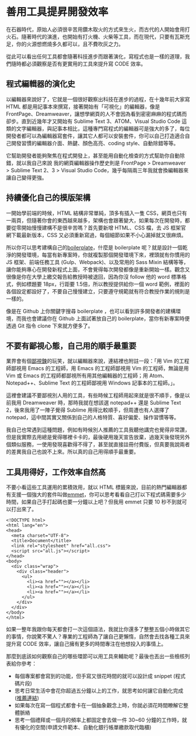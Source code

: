 # 善用工具提昇開發效率

在石器時代，原始人必須很辛苦用鑽木取火的方式來生火，而古代的人開始會用打火石。隨著時代的演進，也開始有打火機、火柴等工具，而在現代，只要有瓦斯充足，你的火源想燃燒多久都可以，且不費吹灰之力。

從此可以看出任何工具都會隨著科技進步而跟著演化，寫程式也是一樣的道理，我們隨時都必須觀察是否有更實用的工具來提升寫 CODE 效率。

## 程式編輯器的演化史

以編輯器來說好了，它就是一個很好觀察出科技在進步的過程，在十幾年前大家寫 HTML 都是用記事本來撰寫，接著開始有「可視化」的編輯器，像是 FrontPage、Dreamweaver，讓想學網頁的人不會因為看到密密麻麻的程式碼而卻步。直到近幾年才又開始有 Sublime Text 3、ATOM、Visual Studio Code 這類的文字編輯器，與記事本相比，這種專門寫程式的編輯器可是強大的多了，每位開發者都可以為編輯器寫套件，讓其它人都可以安裝套件，你可以自己打造適合自己開發習慣的編輯器介面、熱鍵、顏色高亮、coding style、自動除錯等等。

它幫助開發者能夠聚焦在程式開發上，甚至能用自動化檢查的方式幫助你自動除錯，就以我自己來說 我的網頁編輯器操作歷史則是 FrontPage &gt; Dreamweaver &gt; Sublime Text 2、3 &gt; Visual Studio Code，幾乎每隔兩三年我就會換編輯器來讓自己變得更強。

## 持續優化自己的模版架構

一開始學前端的時候，HTML 結構非常單純，頂多有插入一隻 CSS，網頁也只有一兩頁，但隨著你會的東西越來越多，架構也會跟著變大，如果每次在開發時，都要從零開始慢慢建構不是很辛苦嗎？首先要新增 HTML、CSS 檔，去 JS 框架官網下載最新版本，CSS 又必須重新寫過，每個細節如果不小心漏掉就又很麻煩。

所以你可以思考建構自己的[boilerplate](https://github.com/search?l=JavaScript&q=boilerplate&type=Repositories&utf8=%E2%9C%93)，什麼是 boilerplate 呢？就是設計一個乾淨的開發環境，每當有新專案時，你就複製那個開發環境下來，裡頭就有你慣用的 JS 框架、前端任務工具 \(Gulp、Webpack\)、以及常用的 Sass Mixin 結構等等，讓你能夠專心在開發新程式上面，不會覺得每次開發都像是重新開始一樣。觀念又很像是你在大學上繳交報告給教授時被退回，因為你沒 follow 他的 word 標準格式，例如標題要 18px，行距要 1.5倍，所以教授提供給你一個 word 範例，裡面的各個設定都設好了，不要自己慢慢建立，只要遵守規範就有符合教授作業的規則是一樣的。

像是在 Github 上你關鍵字搜尋 boilerplate ，也可以看到許多開發者的建構環境，而我也會建議你在 Github 上面試著放自己的 boilerplate，當你有新專案時便透過 Git 指令 clone 下來就方便多了。

## 不要有鄙視心態，自己用的順手最重要

業界會有個[鄙視鍊](https://vinta.ws/blog/695)的玩笑，就以編輯器來說，連結裡也附註一段：「用 Vim 的工程師鄙視用 Emacs 的工程師，用 Emacs 的工程師鄙視用 Vim 的工程師，無論是用 Vim 或 Emacs 的工程師都鄙視所有用其他編輯器的工程師；用 Atom、Notepad++、Sublime Text 的工程師鄙視用 Windows 記事本的工程師。」。

這裡會建議不要鄙視別人用的工具，有些時候工程師用起來就是很不順手，像是以前我用 Dreamweaver 時，那時我就在想該選 notepad++ 還是 Sublime Text 2，後來我用了一陣子覺得 Sublime 用得比較順手，但周遭也有人選擇了 notepad，這中間其實又關係到自己的人格特質、喜好偏愛、操作習慣等等。

我自己也常遇到這種問題，例如有時候別人推薦的工具我聽他講完也覺得非常讚，但是我實際去用總是覺得哪裡卡卡的，最後硬用幾天宣告放棄，過幾天後發現另外個類似服務，一使用發現喜歡得不得了，甚至就直接註冊付費版，但真要我說兩者的差異我自己也說不上來。所以真的自己用得順手最重要。

## 工具用得好，工作效率自然高

不要小看這些工具運用的累積效用，就以 HTML 標籤來說，目前的熱門編輯器都有支援一個強大的套件叫做[emmet](https://emmet.io/)，你可以思考看看自己打以下程式碼需要多少時間，如果自己手打起碼也要一分鐘以上吧？但我用 emmet 只要 10 秒不到就可以打出來了。

```
<!DOCTYPE html>
<html lang="en">
<head>
  <meta charset="UTF-8">
  <title>Document</title>
  <link rel="stylesheet" href="all.css">
  <script src="all.js"></script>
</head>
<body>
  <div class="wrap">
    <div class="header">
      <ul>
        <li><a href=""></a></li>
        <li><a href=""></a></li>
        <li><a href=""></a></li>
      </ul>
    </div>
  </div>
</body>
</html>
```

如果一整年我跟你每天都會打一次這個語法，我就比你還多了整整五個小時做其它的事情，你說驚不驚人？專業的工程師為了讓自己更懶惰，自然會去找各種工具來提升寫 CODE 效率，讓自己擁有更多的時間專注在他想投入的事情上。

那麼到底該如何觀察自己的哪些環節可以用工具來輔助呢？最後也丟出一些檢核列表給你參考：

* 每個專案都會寫到的功能，但手寫又很花時間的就可以設計成 snippet \(程式碼片段\)
* 思考日常生活中會花你超過五分鐘以上的工作，就思考如何讓它自動化完成\([推薦連結](https://www.bnext.com.tw/ext_rss/view/id/1099271)\)
* 如果每次在寫一個程式都會卡在一個抽象觀念上時，你就必須花時間瞭解它整體脈絡
* 思考一個禮拜或一個月的頻率上都固定會去做一件 30~60 分鐘的工作時，就有優化的空間\(申請文件範本、自動化銀行帳單繳款取代臨櫃\)



